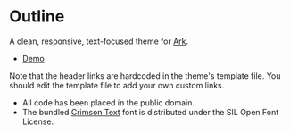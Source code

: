 # Outline

[1]: https://github.com/dmulholl/ark
[2]: http://www.dmulholl.com/demos/outline/
[3]: https://fonts.google.com/specimen/Crimson+Text

A clean, responsive, text-focused theme for [Ark][1].

* [Demo][2]

Note that the header links are hardcoded in the theme's template file. You should edit the template file to add your own custom links.

* All code has been placed in the public domain.
* The bundled [Crimson Text][3] font is distributed under the SIL Open Font License.
